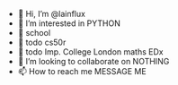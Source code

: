 - 👋 Hi, I’m @lainflux
- 👀 I’m interested in PYTHON
- 🌱 school
- 🌱 todo cs50r
- 🌱 todo Imp. College London maths EDx
- 💞️ I’m looking to collaborate on NOTHING
- 📫 How to reach me MESSAGE ME 

<!---
lemonandlymer/lemonandlymer is a ✨ special ✨ repository because its `README.md` (this file) appears on your GitHub profile.
You can click the Preview link to take a look at your changes.
--->
